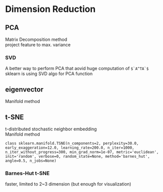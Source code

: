 # Dimension Reduction
## PCA
Matrix Decomposition method  
project feature to max. variance  
### SVD
A better way to perform PCA that aovid huge computation of ``$`A^TA`$``  
sklearn is using SVD algo for PCA function  
## eigenvector
Manifold  method
## t-SNE
t-distributed stochastic neighbor embedding  
Manifold method
```
class sklearn.manifold.TSNE(n_components=2, perplexity=30.0, early_exaggeration=12.0, learning_rate=200.0, n_iter=1000, n_iter_without_progress=300, min_grad_norm=1e-07, metric='euclidean', init='random', verbose=0, random_state=None, method='barnes_hut', angle=0.5, n_jobs=None)
```
### Barnes-Hut t-SNE
faster, limited to 2~3 dimension (but enough for visualization)
